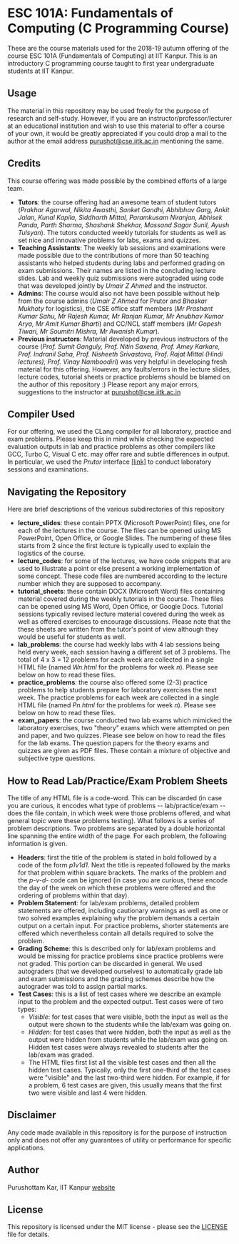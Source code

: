 # ESC 101A: Fundamentals of Computing (C Programming Course)
These are the course materials used for the 2018-19 autumn offering of the course ESC 101A (Fundamentals of Computing) at IIT Kanpur. This is an introductory C programming course taught to first year undergraduate students at IIT Kanpur.

## Usage
The material in this repository may be used freely for the purpose of research and self-study. However, if you are an instructor/professor/lecturer at an educational institution and wish to use this material to offer a course of your own, it would be greatly appreciated if you could drop a mail to the author at the email address <a href="mailto:purushot@cse.iitk.ac.in">purushot@cse.iitk.ac.in</a> mentioning the same.

## Credits
This course offering was made possible by the combined efforts of a large team.
- **Tutors**: the course offering had an awesome team of student tutors (_Prakhar Agarwal, Nikita Awasthi, Sanket Gandhi, Abhibhav Garg, Ankit Jalan, Kunal Kapila, Siddharth Mittal, Paramkusam Niranjan, Abhisek Panda, Parth Sharma, Shashank Shekhar, Massand Sagar Sunil, Ayush Tulsyan_). The tutors conducted weekly tutorials for students as well as set nice and innovative problems for labs, exams and quizzes.
- **Teaching Assistants**: The weekly lab sessions and examinations were made possible due to the contributions of more than 50 teaching assistants who helped students during labs and performed grading on exam submissions. Their names are listed in the concluding lecture slides. Lab and weekly quiz submissions were autograded using code that was developed jointly by _Umair Z Ahmed_ and the instructor.
- **Admins**: The course would also not have been possible without help from the course admins (_Umair Z Ahmed_ for Prutor and _Bhaskar Mukhoty_ for logistics), the CSE office staff members (_Mr Prashant Kumar Sahu, Mr Rajesh Kumar, Mr Ranjan Kumar, Mr Anubhav Kumar Arya,
Mr Amit Kumar Bharti_) and CC/NCL staff members (_Mr Gopesh Tiwari, Mr Soumitri Mishra, Mr Awanish Kumar_).
- **Previous instructors**: Material developed by previous instructors of the course (_Prof. Sumit Ganguly, Prof. Nitin Saxena, Prof. Amey Karkare, Prof. Indranil Saha, Prof. Nisheeth Srivastava, Prof. Rajat Mittal (Hindi lectures), Prof. Vinay Namboodiri_) was very helpful in developing fresh material for this offering. However, any faults/errors in the lecture slides, lecture codes, tutorial sheets or practice problems should be blamed on the author of this repository :) Please report any major errors, suggestions to the instructor at <a href="mailto:purushot@cse.iitk.ac.in">purushot@cse.iitk.ac.in</a>

## Compiler Used
For our offering, we used the CLang compiler for all laboratory, practice and exam problems. Please keep this in mind while checking the expected evaluation outputs in lab and practice problems as other compilers like GCC, Turbo C, Visual C etc. may offer rare and subtle differences in output. In particular, we used the *Prutor* interface [\[link\]](https://prutor.ai/) to conduct laboratory sessions and examinations.

## Navigating the Repository
Here are brief descriptions of the various subdirectories of this repository
- **lecture_slides**:  these contain PPTX (Microsoft PowerPoint) files, one for each of the lectures in the course. The files can be opened using MS PowerPoint, Open Office, or Google Slides. The numbering of these files starts from 2 since the first lecture is typically used to explain the logistics of the course.
- **lecture_codes**: for some of the lectures, we have code snippets that are used to illustrate a point or else present a working implementation of some concept. These code files are numbered according to the lecture number which they are supposed to accompany.
- **tutorial_sheets**: these contain DOCX (Microsoft Word) files containing material covered during the weekly tutorials in the course. These files can be opened using MS Word, Open Office, or Google Docs. Tutorial sessions typically revised lecture material covered during the week as well as offered exercises to encourage discussions. Please note that the these sheets are written from the tutor's point of view although they would be useful for students as well.
- **lab_problems**: the course had weekly labs with 4 lab sessions being held every week, each session having a different set of 3 problems. The total of 4 x 3 = 12 problems for each week are collected in a single HTML file (named *Wn.html* for the problems for week *n*). Please see below on how to read these files.
- **practice_problems**: the course also offered some (2-3) practice problems to help students prepare for laboratory exercises the next week. The practice problems for each week are collected in a single HTML file (named *Pn.html* for the problems for week *n*). Please see below on how to read these files.
- **exam_papers**: the course conducted two lab exams which mimicked the laboratory exercises, two "theory" exams which were attempted on pen and paper, and two quizzes. Please see below on how to read the files for the lab exams. The question papers for the theory exams and quizzes are given as PDF files. These contain a mixture of objective and subjective type questions.

## How to Read Lab/Practice/Exam Problem Sheets
The title of any HTML file is a code-word. This can be discarded (in case you are curious, it encodes what type of problems -- lab/practice/exam -- does the file contain, in which week were those problems offered, and what general topic were these problems testing). What follows is a series of problem descriptions. Two problems are separated by a double horizontal line spanning the entire width of the page. For each problem, the following information is given.
- **Headers**: first the title of the problem is stated in bold followed by a code of the form *p1v1d1*. Next the title is repeated followed by the marks for that problem within square brackets. The marks of the problem and the *p-v-d-* code can be ignored (in case you are curious, these encode the day of the week on which these problems were offered and the ordering of problems within that day).
- **Problem Statement**: for lab/exam problems, detailed problem statements are offered, including cautionary warnings as well as one or two solved examples explaining why the problem demands a certain output on a certain input. For practice problems, shorter statements are offered which nevertheless contain all details required to solve the problem.
- **Grading Scheme**: this is described only for lab/exam problems and would be missing for practice problems since practice problems were not graded. This portion can be discarded in general. We used autograders (that we developed ourselves) to automatically grade lab and exam submissions and the grading schemes describe how the autograder was told to assign partial marks.
- **Test Cases**: this is a list of test cases where we describe an example input to the problem and the expected output. Test cases were of two types:
	- *Visible*: for test cases that were visible, both the input as well as the output were shown to the students while the lab/exam was going on. 
	- *Hidden*: for test cases that were hidden, both the input as well as the output were hidden from students while the lab/exam was going on. Hidden test cases were always revealed to students after the lab/exam was graded.
	- The HTML files first list all the visible test cases and then all the hidden test cases. Typically, only the first one-third of the test cases were "visible" and the last two-third were hidden. For example, if for a problem, 6 test cases are given, this usually means that the first two were visible and last 4 were hidden.

## Disclaimer
Any code made available in this repository is for the purpose of instruction only and does not offer any guarantees of utility or performance for specific applications.

## Author
Purushottam Kar, IIT Kanpur [website](https://www.cse.iitk.ac.in/users/purushot/)

## License
This repository is licensed under the MIT license - please see the [LICENSE](LICENSE) file for details.
